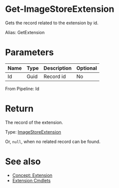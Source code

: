 # Get-ImageStoreExtension
Gets the record related to the extension by id.

Alias: GetExtension

# Parameters
|Name|Type|Description|Optional|
|---|---|---|---|
|Id|Guid|Record id|No|

From Pipeline: Id

# Return
The record of the extension.

Type: [ImageStoreExtension](../../type/ImageStoreExtension.md)

Or, ```null```, when no related record can be found.

# See also
  * [Concept: Extension](../../concept/Extension.md)
  * [Extension Cmdlets](../cmdlets.md#extension)